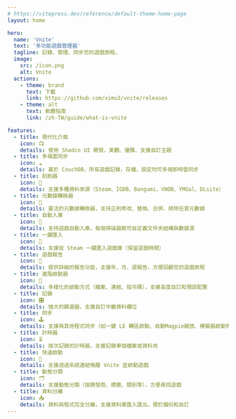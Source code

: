 ```yaml
---
# https://vitepress.dev/reference/default-theme-home-page
layout: home

hero:
  name: 'Vnite'
  text: '多功能遊戲管理器'
  tagline: 記錄、管理、同步您的遊戲旅程。
  image:
    src: /icon.png
    alt: Vnite
  actions:
    - theme: brand
      text: 下載
      link: https://github.com/ximu3/vnite/releases
    - theme: alt
      text: 軟體指南
      link: /zh-TW/guide/what-is-vnite

features:
  - title: 現代化介面
    icon: 📺
    details: 使用 Shadcn UI 開發，美觀、優雅、支援自訂主題
  - title: 多端雲同步
    icon: ☁️
    details: 基於 CouchDB，所有遊戲記錄，存檔，設定均可多端即時雲同步
  - title: 刮削器
    icon: 🔎
    details: 支援多種資料來源（Steam、IGDB、Bangumi、VNDB、YMGal、DLsite）
  - title: 元數據轉換器
    icon: 🔄
    details: 靈活的元數據轉換器，支持正則修改、替換、合併、排除任意元數據
  - title: 自動入庫
    icon: 🧲
    details: 支持遊戲自動入庫，每個掃描器都可自定義文件夾結構與數據源
  - title: 一鍵匯入
    icon: 🔌
    details: 支援從 Steam 一鍵匯入遊戲庫（保留遊戲時間）
  - title: 遊戲報告
    icon: 📃
    details: 提供詳細的報告功能，支援年、月、週報告，方便回顧您的遊戲旅程
  - title: 進階啟動器
    icon: 👾
    details: 多樣化的啟動方式（檔案、連結、指令碼），支援高度自訂和預設配置
  - title: 記錄
    icon: 🎛️
    details: 強大的篩選器，支援自訂中繼資料欄位
  - title: 同步
    icon: 🕹️
    details: 支援與其他程式同步（如一鍵 LE 轉區啟動、自動Magpie縮放、模擬器啟動等）
  - title: 計時器
    icon: ⏳
    details: 按次記錄的計時器，支援記錄單個檔案或資料夾
  - title: 快速啟動
    icon: 🔗
    details: 支援透過系統連結喚醒 Vnite 並啟動遊戲
  - title: 動態分類
    icon: 🗂️
    details: 支援動態分類（按開發商、標籤、類別等），方便尋找遊戲
  - title: 資料分離
    icon: 📤
    details: 資料與程式完全分離，支援資料庫匯入匯出，便於備份和自訂
---
```

